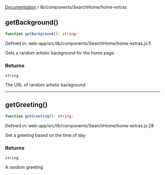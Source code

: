 [Documentation](../../../modules.md) / lib/components/SearchHome/home-extras

## getBackground()

```ts
function getBackground(): string;
```

Defined in: web-app/src/lib/components/SearchHome/home-extras.js:5

Gets a random artistic background for the home page.

### Returns

`string`

The URL of random artistic background

***

## getGreeting()

```ts
function getGreeting(): string;
```

Defined in: web-app/src/lib/components/SearchHome/home-extras.js:28

Get a greeting based on the time of day

### Returns

`string`

A random greeting

